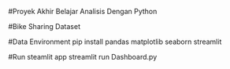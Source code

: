 #Proyek Akhir Belajar Analisis Dengan Python

#Bike Sharing Dataset

#Data Environment
pip install pandas matplotlib seaborn streamlit

#Run steamlit app
streamlit run Dashboard.py